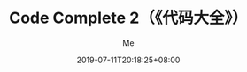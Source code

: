 ---
title: 'Code Complete 2（《代码大全》）'
date: 2019-07-11T20:18:25+08:00
draft: false
author: "Me" #作者
tags: 
- Read
- Coding
- Tutorials
weight: # 输入1可以顶置文章，用来给文章展示排序，不填就默认按时间排序
---